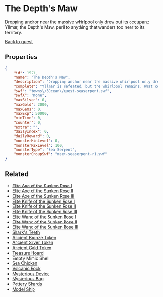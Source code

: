 # The Depth's Maw

Dropping anchor near the massive whirlpool only drew out its occupant: Yllmar, the Depth's Maw, peril to anything that wanders too near to its territory.

[Back to quest](../quests.md)

## Properties

```json
{
    "id": 1521,
    "name": "The Depth's Maw",
    "description": "Dropping anchor near the massive whirlpool only drew out its occupant: Yllmar, the Depth's Maw, peril to anything that wanders too near to its territory.",
    "complete": "Yllmar is defeated, but the whirlpool remains. What could be behind it? Are there other sea serpents out there?",
    "swf": "towns\/3Ocean\/quest-seaserpent.swf",
    "swfX": "none",
    "maxSilver": 0,
    "maxGold": 2000,
    "maxGems": 0,
    "maxExp": 50000,
    "minTime": 0,
    "counter": 0,
    "extra": "",
    "dailyIndex": 0,
    "dailyReward": 0,
    "monsterMinLevel": 0,
    "monsterMaxLevel": 100,
    "monsterType": "Sea Serpent",
    "monsterGroupSwf": "mset-seaserpent-r1.swf"
}
```

## Related

- [Elite Axe of the Sunken Rose I](../items/18136-elite-axe-of-the-sunken-rose-i.md)
- [Elite Axe of the Sunken Rose II](../items/18137-elite-axe-of-the-sunken-rose-ii.md)
- [Elite Axe of the Sunken Rose III](../items/18138-elite-axe-of-the-sunken-rose-iii.md)
- [Elite Knife of the Sunken Rose I](../items/18139-elite-knife-of-the-sunken-rose-i.md)
- [Elite Knife of the Sunken Rose II](../items/18140-elite-knife-of-the-sunken-rose-ii.md)
- [Elite Knife of the Sunken Rose III](../items/18141-elite-knife-of-the-sunken-rose-iii.md)
- [Elite Wand of the Sunken Rose I](../items/18142-elite-wand-of-the-sunken-rose-i.md)
- [Elite Wand of the Sunken Rose II](../items/18143-elite-wand-of-the-sunken-rose-ii.md)
- [Elite Wand of the Sunken Rose III](../items/18144-elite-wand-of-the-sunken-rose-iii.md)
- [Shark's Teeth](../items/18145-shark-s-teeth.md)
- [Ancient Bronze Token](../items/18146-ancient-bronze-token.md)
- [Ancient Silver Token](../items/18147-ancient-silver-token.md)
- [Ancient Gold Token](../items/18148-ancient-gold-token.md)
- [Treasure Hoard](../items/18149-treasure-hoard.md)
- [Empty Mimic Shell](../items/18150-empty-mimic-shell.md)
- [Sea Chicken](../items/18151-sea-chicken.md)
- [Volcanic Rock](../items/18152-volcanic-rock.md)
- [Mysterious Device](../items/18153-mysterious-device.md)
- [Mysterious Bag](../items/18154-mysterious-bag.md)
- [Pottery Shards](../items/18155-pottery-shards.md)
- [Model Ship](../items/18156-model-ship.md)

